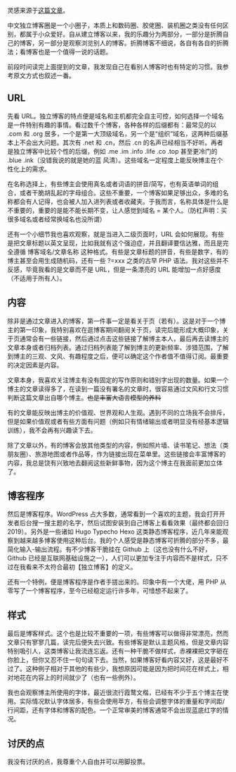 灵感来源于[这篇文章](https://blog.zhaogaz.com/post/2019/how-i-watch-a-new-blog.html)。

中文独立博客圈是一个小圈子，本质上和数码圈、胶佬圈、装机圈之类没有任何区别，都属于小众爱好。自从建立博客以来，我的乐趣分为两部分，一部分是折腾自己的博客，另一部分是观察浏览别人的博客。折腾博客不细说，各自有各自的折腾法；看博客也是一个值得一说的话题。

前段时间读完上面提到的文章，我发现自己在看别人博客时也有特定的习惯。我参考原文方式也叙述一番。

## URL

先看 URL。独立博客的特点便是域名和主机都完全自主可控，如何选择一个域名是一件特别有趣的事情。看过数千个博客，各种各样的后缀都有：最常见的以 .com 和 .org 居多，一个是第一大顶级域名，另一个是“组织”域名，这两种后缀基本上不会出大问题。其次有 .net 和 .cn，然后 .cn 的名声已经相当不好听。再者是独立博客中比较个性的后缀，例如 .me .im .info .life .co .top 甚至更冷门的 .blue .ink（没错我说的就是她的蓝 风清）。这些域名一定程度上能反映博主在个性化上的需求。

在名称选择上，有些博主会使用真名或者词语的拼音/简写，也有英语单词的组合，或者干脆胡乱起的字母组合。这些不重要，一个博客如果足够出众，多难的名称都会有人记得，也会被人加入进列表或者收藏夹。于我而言，名称具体是什么是不重要的，重要的是能不能长期不变，让人感觉到域名 = 某个人。（防杠声明：买很多域名或者经常换域名也没所谓）

还有一个小细节我也喜欢观察，就是当进入二级页面时，URL 会如何展现。有些是把文章标题以英文呈现，比如我就有这个强迫症，并且翻译要信达雅，而且是完全遵循 博客域名/文章名称 这种格式。有些是文章标题的拼音，有些是数字，有的博主甚至会用生成随机码，还有一些 ?=xxx 之类的古早 PHP 语法。我对这些并不反感，毕竟我看的是文章而不是 URL，但是一条漂亮的 URL 能增加一点好感度（不适用于所有人）。

## 内容

除非是通过文章进入的博客，第一件事一定是看关于页（若有）。这是对于一个博主的第一印象，我特别喜欢在逛博客期间翻阅关于页，读完后能形成大概印象，关于页通常会有一些链接，然后通过点击这些链接了解博主本人，最后再去读博主的文章本身或者归档列表。通过归档列表能了解到博主的更新频率、涉猎范围，了解到博主的三观、文风、有趣程度之后，便可以确定这个作者值不值得订阅。最重要的决定因素是内容。

文章本身，我喜欢关注博主有没有固定的写作原则和错别字出现的数量。如果一个博主的文章读得多了，在读到一篇没有署名的文章时，很容易通过文风和行文习惯判断这篇文章出自哪个博主。~~也是丰富大语言模型的养料~~

有的文章能反映出博主的价值观、世界观和人生观。遇到不同的立场我不会排斥，但是如果价值观或者有些方面有问题（例如只有情绪输出或者明显没有经基本逻辑训练），我不会再有兴趣读下去。

除了文章以外，有的博客会放其他类型的内容，例如照片墙、读书笔记、想法（类朋友圈）、旅游地图或者作品等，作为链接出现在菜单里。这些链接会丰富博客的内容，我总是饶有兴致地去翻阅这些新鲜事物，因为这个博主在我面前更加立体了。

## 博客程序

然后是博客程序。WordPress 占大多数，通常看到一个喜欢的主题，我会打开开发者后台搜一搜主题的名字，然后试图安装到自己博客上看看效果（最终都会回归 2019）。另外是一些诸如 Hugo Typecho Hexo 这类静态博客程序，近几年来能观察到越来越多博客使用这种后台。我的个人感受是静态博客可折腾的部分不多，最简化输入-输出流程。有不少博客干脆挂在 Github 上（这也没有什么不好，Github 已经是互联网基础设施之一），人们可以更加专注于内容而不是样式，只不过在我看来不太符合最初【独立博客】的定义。

还有一个特例，便是博客程序是作者手搓出来的。印象中有一个大佬，用 PHP 从零写了一个博客程序，至今已经稳定运行许多年，可惜想不起来了。

## 样式

最后是博客样式。这个也是比较不重要的一项，有些博客可以做得非常漂亮，然而文章只有寥寥几篇，读完后便失去兴致。有些博客是默认主题风格，但是文章内容特别吸引人，这类博客让我流连忘返。还有一种干脆不做样式，赤裸裸把文字砸在你脸上，但你又忍不住一句句读下去。当然，如果博客好看内容又好，这是最好不过了。这种例子相对于其他的有些少，我想原因可能是因为把时间花在样式上，相对地花在内容上的时间就少了（也有一些例外）。

我也会观察博主所使用的字体，最近很流行霞鹜文楷，已经有不少于五个博主在使用。实际情况默认字体居多，有些会使用苹方，有些会调整字体的重量和字间距/行间距，还有字体和博客的配色。一个正常审美的博客通常不会出现蓝底红字的情况。

## 讨厌的点

我没有讨厌的点，我尊重个人自由并可以用脚投票。